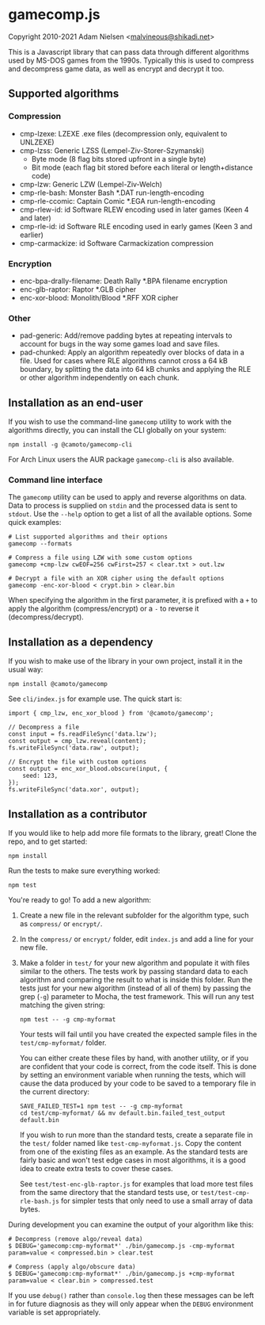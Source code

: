 # gamecomp.js
Copyright 2010-2021 Adam Nielsen <<malvineous@shikadi.net>>  

This is a Javascript library that can pass data through different algorithms
used by MS-DOS games from the 1990s.  Typically this is used to compress and
decompress game data, as well as encrypt and decrypt it too.

## Supported algorithms

### Compression

* cmp-lzexe: LZEXE .exe files (decompression only, equivalent to UNLZEXE)
* cmp-lzss: Generic LZSS (Lempel-Ziv-Storer-Szymanski)
  * Byte mode (8 flag bits stored upfront in a single byte)
  * Bit mode (each flag bit stored before each literal or length+distance code)
* cmp-lzw: Generic LZW (Lempel-Ziv-Welch)
* cmp-rle-bash: Monster Bash *.DAT run-length-encoding
* cmp-rle-ccomic: Captain Comic *.EGA run-length-encoding
* cmp-rlew-id: id Software RLEW encoding used in later games (Keen 4 and later)
* cmp-rle-id: id Software RLE encoding used in early games (Keen 3 and earlier)
* cmp-carmackize: id Software Carmackization compression

### Encryption

* enc-bpa-drally-filename: Death Rally *.BPA filename encryption
* enc-glb-raptor: Raptor *.GLB cipher
* enc-xor-blood: Monolith/Blood *.RFF XOR cipher

### Other

* pad-generic: Add/remove padding bytes at repeating intervals to account for
  bugs in the way some games load and save files.
* pad-chunked: Apply an algorithm repeatedly over blocks of data in a file.
  Used for cases where RLE algorithms cannot cross a 64 kB boundary, by
  splitting the data into 64 kB chunks and applying the RLE or other algorithm
  independently on each chunk.

## Installation as an end-user

If you wish to use the command-line `gamecomp` utility to work with the
algorithms directly, you can install the CLI globally on your system:

    npm install -g @camoto/gamecomp-cli

For Arch Linux users the AUR package `gamecomp-cli` is also available.

### Command line interface

The `gamecomp` utility can be used to apply and reverse algorithms on data.
Data to process is supplied on `stdin` and the processed data is sent to
`stdout`.  Use the `--help` option to get a list of all the available options.
Some quick examples:

    # List supported algorithms and their options
    gamecomp --formats

    # Compress a file using LZW with some custom options
    gamecomp +cmp-lzw cwEOF=256 cwFirst=257 < clear.txt > out.lzw

    # Decrypt a file with an XOR cipher using the default options
    gamecomp -enc-xor-blood < crypt.bin > clear.bin

When specifying the algorithm in the first parameter, it is prefixed with a `+`
to apply the algorithm (compress/encrypt) or a `-` to reverse it
(decompress/decrypt).

## Installation as a dependency

If you wish to make use of the library in your own project, install it
in the usual way:

    npm install @camoto/gamecomp

See `cli/index.js` for example use.  The quick start is:

    import { cmp_lzw, enc_xor_blood } from '@camoto/gamecomp';
    
    // Decompress a file
    const input = fs.readFileSync('data.lzw');
    const output = cmp_lzw.reveal(content);
    fs.writeFileSync('data.raw', output);
    
    // Encrypt the file with custom options
    const output = enc_xor_blood.obscure(input, {
        seed: 123,
    });
    fs.writeFileSync('data.xor', output);

## Installation as a contributor

If you would like to help add more file formats to the library, great!
Clone the repo, and to get started:

    npm install

Run the tests to make sure everything worked:

    npm test

You're ready to go!  To add a new algorithm:

 1. Create a new file in the relevant subfolder for the algorithm type, such as
    `compress/` or `encrypt/`.

 2. In the `compress/` or `encrypt/` folder, edit `index.js` and add a line for
    your new file.

 3. Make a folder in `test/` for your new algorithm and populate it with
    files similar to the others.  The tests work by passing standard data to
    each algorithm and comparing the result to what is inside this folder.  Run
    the tests just for your new algorithm (instead of all of them) by passing
    the grep (`-g`) parameter to Mocha, the test framework.  This will run any
    test matching the given string:
    
        npm test -- -g cmp-myformat
    
    Your tests will fail until you have created the expected sample files in
    the `test/cmp-myformat/` folder.
    
    You can either create these files by hand, with another utility, or if you
    are confident that your code is correct, from the code itself.  This is done
    by setting an environment variable when running the tests, which will cause
    the data produced by your code to be saved to a temporary file in the
    current directory:
    
        SAVE_FAILED_TEST=1 npm test -- -g cmp-myformat
        cd test/cmp-myformat/ && mv default.bin.failed_test_output default.bin
    
    If you wish to run more than the standard tests, create a separate file in
    the `test/` folder named like `test-cmp-myformat.js`.  Copy the content from
    one of the existing files as an example.  As the standard tests are fairly
    basic and won't test edge cases in most algorithms, it is a good idea to
    create extra tests to cover these cases.
    
    See `test/test-enc-glb-raptor.js` for examples that load more test files
    from the same directory that the standard tests use, or
    `test/test-cmp-rle-bash.js` for simpler tests that only need to use a small
    array of data bytes.

During development you can examine the output of your algorithm like this:

    # Decompress (remove algo/reveal data)
    $ DEBUG='gamecomp:cmp-myformat*' ./bin/gamecomp.js -cmp-myformat param=value < compressed.bin > clear.test

    # Compress (apply algo/obscure data)
    $ DEBUG='gamecomp:cmp-myformat*' ./bin/gamecomp.js +cmp-myformat param=value < clear.bin > compressed.test

If you use `debug()` rather than `console.log` then these messages can be left
in for future diagnosis as they will only appear when the `DEBUG` environment
variable is set appropriately.
